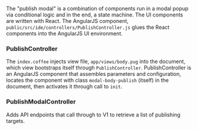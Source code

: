 The "publish modal" is a combination of components run in a modal popup via
conditional logic and in the end, a state machine. The UI components are
written with React. The AngularJS component,
`public/src/ide/controllers/PublishController.js`
glues the React components into the AngularJS UI environment.

### PublishController

The `index.coffee` injects view file, `app/views/body.pug` into the document,
which view bootstraps itself through `PublishController`.
PublishController is an AngularJS component that assembles parameters
and configuration, locates the component with class `modal-body-publish`
(itself) in the document, then activates it through call to `init`.

### PublishModalController

Adds API endpoints that call through to V1 to retrieve a list of
publishing targets.
